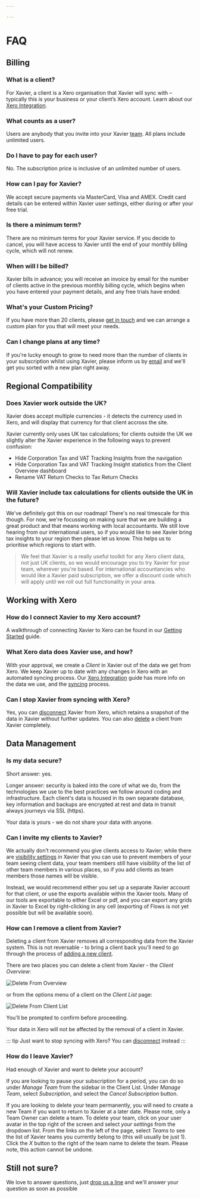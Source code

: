 ```yaml
---

---
```

# FAQ

## Billing

### What is a client?

For Xavier, a client is a Xero organisation that Xavier will sync with – typically this is your business or your client’s
Xero account. Learn about our [Xero Integration](/xero-integration.md).

### What counts as a user?

Users are anybody that you invite into your Xavier [team](/team-management.md). All plans include unlimited users.

### Do I have to pay for each user?

No. The subscription price is inclusive of an unlimited number of users.

### How can I pay for Xavier?

We accept secure payments via MasterCard, Visa and AMEX. Credit card details can be entered within Xavier user settings,
either during or after your free trial.

### Is there a minimum term?

There are no minimum terms for your Xavier service. If you decide to cancel, you will have access to Xavier until the
end of your monthly billing cycle, which will not renew.

### When will I be billed?

Xavier bills in advance; you will receive an invoice by email for the number of clients active in the previous monthly billing cycle, which begins when you have entered your payment details, and any free trials have ended.

### What's your Custom Pricing?

If you have more than 20 clients, please [get in touch](/contact-us.md) and we can arrange a custom plan for you that
will meet your needs.

### Can I change plans at any time?

If you're lucky enough to grow to need more than the number of clients in your subscription whilst using Xavier, please inform us by
[email](/contact-us.md) and we'll get you sorted with a new plan right away.

## Regional Compatibility

### Does Xavier work outside the UK?

Xavier does accept multiple currencies - it detects the currency used in Xero, and will display that currency for that client accross the site.

Xavier currently only uses UK tax calculations; for clients outside the UK we slightly alter the Xavier experience in the following ways to prevent confusion:

* Hide Corporation Tax and VAT Tracking Insights from the navigation
* Hide Corporation Tax and VAT Tracking Insight statistics from the Client Overview dashboard
* Rename VAT Return Checks to Tax Return Checks

### Will Xavier include tax calculations for clients outside the UK in the future?

We've definitely got this on our roadmap! There's no real timescale for this though. For now, we're focussing on making sure that we are building a great product and
that means working with local accountants. We still love hearing from our international users, so if you would like to see Xavier
bring tax insights to your region then please let us know. This helps us to prioritise which regions to start with.

> We feel that Xavier is a really useful toolkit for any Xero client data, not just UK clients, so we would encourage you to
> try Xavier for your team, wherever you're based. For international accountancies who would like a Xavier paid subscription, we offer
> a discount code which will apply until we roll out full functionality in your area.

## Working with Xero

### How do I connect Xavier to my Xero account?

A walkthrough of connecting Xavier to Xero can be found in our [Getting Started](/getting-started.md#adding-your-first-client) guide.

### What Xero data does Xavier use, and how?

With your approval, we create a _Client_ in Xavier out of the data we get from Xero. We keep Xavier up to date with any
changes in Xero with an automated syncing process. Our [Xero Integration](/xero-integration.md#how-do-we-interact-with-xero)
guide has more info on the data we use, and the [syncing](/xero-integration.md#syncing) process.

### Can I stop Xavier from syncing with Xero?

Yes, you can [disconnect](/xero-integration.md#managing-the-xero-connection) Xavier from Xero, which retains a snapshot
of the data in Xavier without further updates. You can also [delete](/faq.md#how-can-i-remove-a-client-from-xavier) a
client from Xavier completely.

## Data Management

### Is my data secure?

Short answer: yes.

Longer answer: security is baked into the core of what we do, from the technologies we use to the best practices we
follow around coding and infrastructure. Each client's data is housed in its own separate database, key information
and backups are encrypted at rest and data in transit always journeys via SSL (https).

Your data is yours - we do not share your data with anyone.

### Can I invite my clients to Xavier?

We actually don’t recommend you give clients access to Xavier; while there are
[visibility settings](http://help.xavier-analytics.com/clients.html#client-visibility) in Xavier that you can use to
prevent members of your team seeing client data, your team members still have visibility of the list of other team members
in various places, so if you add clients as team members those names will be visible.

Instead, we would recommend either you set up a separate Xavier account for that client, or use the exports available
within the Xavier tools. Many of our tools are exportable to either Excel or pdf, and you can export any grids in Xavier
to Excel by right-clicking in any cell (exporting of Flows is not yet possible but will be available soon).

### How can I remove a client from Xavier?

Deleting a client from Xavier removes all corresponding data from the Xavier system. This is not
reversable - to bring a client back you'll need to go through the process of
[adding a new client](/getting-started.md#adding-your-first-client).

There are two places you can delete a client from Xavier - the _Client Overview_:

![Delete From Overview](./images/delete-from-overview.png)

or from the options menu of a client on the _Client List_ page:

![Delete From Client List](./images/delete-from-client-list.png)

You'll be prompted to confirm before proceeding.

Your data in Xero will not be affected by the removal of a client in Xavier.

::: tip
Just want to stop syncing with Xero? You can [disconnect](/xero-integration.md#managing-the-xero-connection) instead
:::

### How do I leave Xavier?

Had enough of Xavier and want to delete your account? 

If you are looking to pause your subscription for a period, you can do so under _Manage Team_ from the sidebar in the 
Client List. Under _Manage Team_, select _Subscription_, and select the _Cancel Subscription_ button.

If you are looking to delete your team permanently, you will need to create a new Team if you want to return to Xavier at 
a later date. Please note, only a Team Owner can delete a team. To delete your team, click on your user avatar in 
the top right of the screen and select _your settings_ from the dropdown list. From the links on the left of the page, 
select _Teams_ to see the list of Xavier teams you currently belong to (this will usually be just 1). Click the _X_ button 
to the right of the team name to delete the team. Please note, this action cannot be undone.   

## Still not sure?

We love to answer questions, just [drop us a line](/contact-us.md) and we'll answer your question as soon as possible

